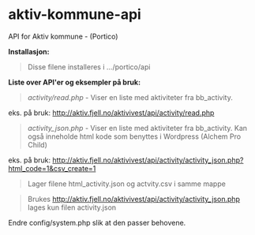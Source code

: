 # aktiv-kommune-api
API for Aktiv kommune - (Portico)

**Installasjon:**

>Disse filene installeres i .../portico/api

**Liste over API'er og eksempler på bruk:**

>_activity/read.php_ - Viser en liste med aktiviteter fra bb_activity.

eks. på bruk: http://aktiv.fjell.no/aktivivest/api/activity/read.php

>_activity_json.php_ - Viser en liste med aktiviteter fra bb_activity. Kan også inneholde html kode som benyttes i Wordpress (Alchem Pro Child) 

eks. på bruk: http://aktiv.fjell.no/aktivivest/api/activity/activity_json.php?html_code=1&csv_create=1

>Lager filene html_activity.json og actvity.csv i samme mappe 

>Brukes http://aktiv.fjell.no/aktivivest/api/activity/activity_json.php lages kun filen activity.json

Endre config/system.php slik at den passer behovene.
